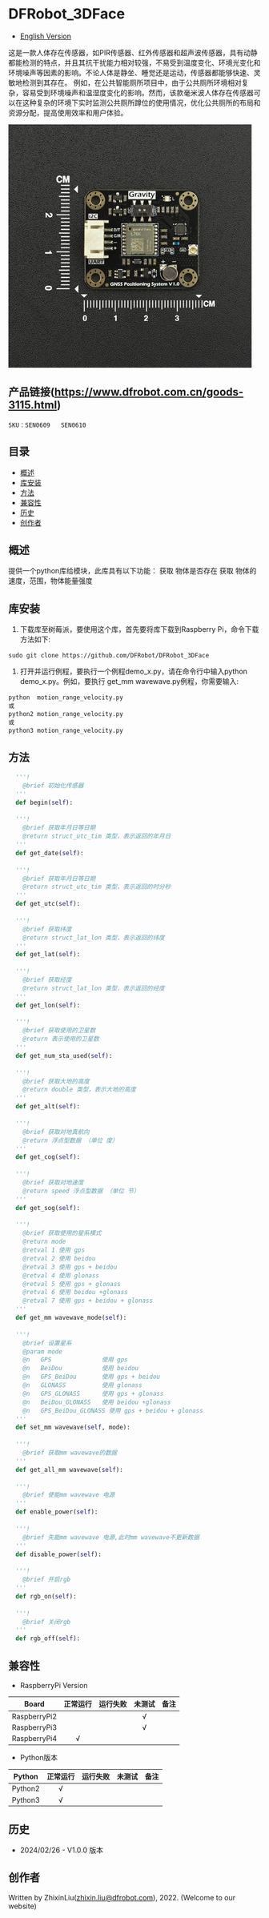 # DFRobot_3DFace
- [English Version](./README.md)

这是一款人体存在传感器，如PIR传感器、红外传感器和超声波传感器，具有动静都能检测的特点，并且其抗干扰能力相对较强，不易受到温度变化、环境光变化和环境噪声等因素的影响。不论人体是静坐、睡觉还是运动，传感器都能够快速、灵敏地检测到其存在。
例如，在公共智能厕所项目中，由于公共厕所环境相对复杂，容易受到环境噪声和温湿度变化的影响。然而，该款毫米波人体存在传感器可以在这种复杂的环境下实时监测公共厕所蹲位的使用情况，优化公共厕所的布局和资源分配，提高使用效率和用户体验。

![正反面svg效果图](../../resources/images/TEL0157.jpg)


## 产品链接(https://www.dfrobot.com.cn/goods-3115.html)

    SKU：SEN0609   SEN0610

## 目录

* [概述](#概述)
* [库安装](#库安装)
* [方法](#方法)
* [兼容性](#兼容性)
* [历史](#历史)
* [创作者](#创作者)

## 概述

提供一个python库给模块，此库具有以下功能：
  获取 物体是否存在
  获取 物体的速度，范围，物体能量强度

## 库安装
1. 下载库至树莓派，要使用这个库，首先要将库下载到Raspberry Pi，命令下载方法如下:

```
sudo git clone https://github.com/DFRobot/DFRobot_3DFace
```

1. 打开并运行例程，要执行一个例程demo_x.py，请在命令行中输入python demo_x.py。例如，要执行 get_mm wavewave.py例程，你需要输入:

```
python  motion_range_velocity.py
或 
python2 motion_range_velocity.py
或 
python3 motion_range_velocity.py
```

## 方法

```python
  '''!
    @brief 初始化传感器
  '''
  def begin(self):

  '''!
    @brief 获取年月日等日期
    @return struct_utc_tim 类型，表示返回的年月日
  '''
  def get_date(self):

  '''!
    @brief 获取年月日等日期
    @return struct_utc_tim 类型，表示返回的时分秒
  '''
  def get_utc(self):

  '''!
    @brief 获取纬度
    @return struct_lat_lon 类型，表示返回的纬度
  '''
  def get_lat(self):

  '''!
    @brief 获取经度
    @return struct_lat_lon 类型，表示返回的经度
  '''
  def get_lon(self):

  '''!
    @brief 获取使用的卫星数
    @return 表示使用的卫星数
  '''
  def get_num_sta_used(self):

  '''!
    @brief 获取大地的高度
    @return double 类型，表示大地的高度
  '''
  def get_alt(self):

  '''!
    @brief 获取对地真航向
    @return 浮点型数据 （单位 度）
  '''
  def get_cog(self):

  '''!
    @brief 获取对地速度
    @return speed 浮点型数据 （单位 节）
  '''
  def get_sog(self):

  '''!
    @brief 获取使用的星系模式
    @return mode
    @retval 1 使用 gps
    @retval 2 使用 beidou
    @retval 3 使用 gps + beidou
    @retval 4 使用 glonass
    @retval 5 使用 gps + glonass
    @retval 6 使用 beidou +glonass
    @retval 7 使用 gps + beidou + glonass
  '''
  def get_mm wavewave_mode(self):

  '''!
    @brief 设置星系
    @param mode
    @n   GPS              使用 gps
    @n   BeiDou           使用 beidou
    @n   GPS_BeiDou       使用 gps + beidou
    @n   GLONASS          使用 glonass
    @n   GPS_GLONASS      使用 gps + glonass
    @n   BeiDou_GLONASS   使用 beidou +glonass
    @n   GPS_BeiDou_GLONASS 使用 gps + beidou + glonass
  '''
  def set_mm wavewave(self, mode):

  '''!
    @brief 获取mm wavewave的数据
  '''
  def get_all_mm wavewave(self):

  '''!
    @brief 使能mm wavewave 电源
  '''
  def enable_power(self):

  '''!
    @brief 失能mm wavewave 电源,此时mm wavewave不更新数据
  '''
  def disable_power(self):
  
  '''!
    @brief 开启rgb
  '''
  def rgb_on(self):
  
  '''!
    @brief 关闭rgb
  '''
  def rgb_off(self):
```

## 兼容性

* RaspberryPi Version

| Board        | 正常运行  | 运行失败   | 未测试    | 备注
| ------------ | :-------: | :--------: | :------: | :-----: |
| RaspberryPi2 |           |            |    √     |         |
| RaspberryPi3 |           |            |    √     |         |
| RaspberryPi4 |     √     |            |          |         |

* Python版本

| Python  | 正常运行  | 运行失败   | 未测试    | 备注
| ------- | :-------: | :--------: | :------: | :-----: |
| Python2 |     √     |            |          |         |
| Python3 |     √     |            |          |         |


## 历史

- 2024/02/26 - V1.0.0 版本

## 创作者

Written by ZhixinLiu(zhixin.liu@dfrobot.com), 2022. (Welcome to our website)